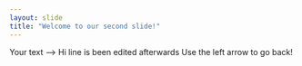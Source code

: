 ```yaml
---
layout: slide
title: "Welcome to our second slide!"
---
```

Your text --> Hi line is been edited afterwards
Use the left arrow to go back!
